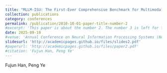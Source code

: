 ```yaml
---
title: "MLLM-ISU: The First-Ever Comprehensive Benchmark for Multimodal Large Language Models based Intrusion Scene Understanding"
collection: publications
category: conferences
permalink: /publication/2010-10-01-paper-title-number-2
#excerpt: 'This paper is about the number 2. The number 3 is left for future work.'
date: 2025-09-19
#venue: 'Annual Conference on Neural Information Processing Systems (NeurIPS)'
slidesurl: 'http://academicpages.github.io/files/slides2.pdf'
#paperurl: 'http://academicpages.github.io/files/paper2.pdf'
#citation: 'Fujun Han, Peng Ye'
---
```

Fujun Han, Peng Ye

